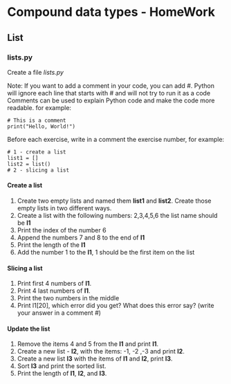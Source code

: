 #  Compound data types - HomeWork 

## List

### lists.py

Create a file *lists.py*

Note: If you want to add a comment in your code, you can add #. 
Python will ignore each line that starts with # and will not try to run it as a code
Comments can be used to explain Python code and  make the code more readable.
for example:

    # This is a comment
    print("Hello, World!")



Before each exercise, write in a comment the exercise number, for example:

    # 1 - create a list
    list1 = []
    list2 = list()
    # 2 - slicing a list

#### Create a list 

1. Create two empty lists and named them **list1** and **list2**. Create those empty lists in two different ways.
2. Create a list with the following numbers: 2,3,4,5,6 the list name should be **l1**
3. Print the index of the number 6
4. Append the numbers 7 and 8 to the end of **l1**
5. Print the length of the **l1**
6. Add the number 1 to the **l1**, 1 should be the first item on the list

#### Slicing a list

1. Print first 4 numbers of **l1**.
2. Print 4 last numbers of **l1**.
3. Print the two numbers in the middle
4. Print l1[20], which error did you get? What does this error say? (write your answer in a comment #)

#### Update the list

1. Remove the items 4 and 5 from the **l1** and print **l1**.
2. Create a new list - **l2**, with the items: -1, -2 ,-3 and print **l2**.
3. Create a new list **l3** with the items of **l1** and **l2**, print **l3**.
4. Sort **l3** and print the sorted list.
5. Print the length of **l1**, **l2**, and **l3**.
